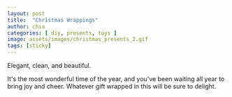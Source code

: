 ```yaml
---
layout: post
title:  "Christmas Wrappings"
author: chia
categories: [ diy, presents, toys ]
image: assets/images/christmas_presents_2.gif
tags: [sticky]
---
```


Elegant, clean, and beautiful. 

It's the most wonderful time of the year, and you've been waiting all year to bring joy and cheer. Whatever gift wrapped in this will be sure to delight.